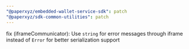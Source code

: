 ```yaml
---
"@paperxyz/embedded-wallet-service-sdk": patch
"@paperxyz/sdk-common-utilities": patch
---
```


fix (iframeCommunicator): Use `string` for error messages through iframe instead of `Error` for better serialization support
